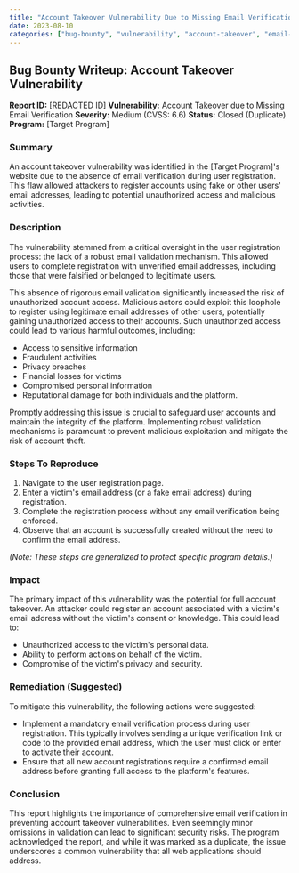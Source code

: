 ```yaml
---
title: "Account Takeover Vulnerability Due to Missing Email Verification"
date: 2023-08-10
categories: ["bug-bounty", "vulnerability", "account-takeover", "email-verification"]
---
```


## Bug Bounty Writeup: Account Takeover Vulnerability

**Report ID:** [REDACTED ID]
**Vulnerability:** Account Takeover due to Missing Email Verification
**Severity:** Medium (CVSS: 6.6)
**Status:** Closed (Duplicate)
**Program:** [Target Program]

### Summary

An account takeover vulnerability was identified in the [Target Program]'s website due to the absence of email verification during user registration. This flaw allowed attackers to register accounts using fake or other users' email addresses, leading to potential unauthorized access and malicious activities.

### Description

The vulnerability stemmed from a critical oversight in the user registration process: the lack of a robust email validation mechanism. This allowed users to complete registration with unverified email addresses, including those that were falsified or belonged to legitimate users.

This absence of rigorous email validation significantly increased the risk of unauthorized account access. Malicious actors could exploit this loophole to register using legitimate email addresses of other users, potentially gaining unauthorized access to their accounts. Such unauthorized access could lead to various harmful outcomes, including:

*   Access to sensitive information
*   Fraudulent activities
*   Privacy breaches
*   Financial losses for victims
*   Compromised personal information
*   Reputational damage for both individuals and the platform.

Promptly addressing this issue is crucial to safeguard user accounts and maintain the integrity of the platform. Implementing robust validation mechanisms is paramount to prevent malicious exploitation and mitigate the risk of account theft.

### Steps To Reproduce

1.  Navigate to the user registration page.
2.  Enter a victim's email address (or a fake email address) during registration.
3.  Complete the registration process without any email verification being enforced.
4.  Observe that an account is successfully created without the need to confirm the email address.

*(Note: These steps are generalized to protect specific program details.)*

### Impact

The primary impact of this vulnerability was the potential for full account takeover. An attacker could register an account associated with a victim's email address without the victim's consent or knowledge. This could lead to:

*   Unauthorized access to the victim's personal data.
*   Ability to perform actions on behalf of the victim.
*   Compromise of the victim's privacy and security.

### Remediation (Suggested)

To mitigate this vulnerability, the following actions were suggested:

*   Implement a mandatory email verification process during user registration. This typically involves sending a unique verification link or code to the provided email address, which the user must click or enter to activate their account.
*   Ensure that all new account registrations require a confirmed email address before granting full access to the platform's features.

### Conclusion

This report highlights the importance of comprehensive email verification in preventing account takeover vulnerabilities. Even seemingly minor omissions in validation can lead to significant security risks. The program acknowledged the report, and while it was marked as a duplicate, the issue underscores a common vulnerability that all web applications should address.
